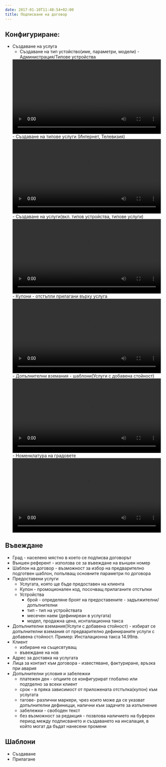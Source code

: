 ```yaml
---
date: 2017-01-10T11:48:54+02:00
title: Подписване на договор
---
```

##  Конфигуриране:
  - Създаване на услуга
     - Създаване на тип устойство(име, параметри, модели) - Администрация/Типове устройства
     <video width="100%" controls>
       <source src="/video/device_types_nomenclature.ogv" type="video/mp4">
       Your browser does not support HTML5 video.
     </video>
     - Създаване на типове услуги (Интернет, Телевизия)
     <video width="100%" controls>
       <source src="/video/service_type_nomenclature.ogv" type="video/mp4">
       Your browser does not support HTML5 video.
     </video>
     - Създаване на услуги(вкл. типов устройства, типове услуги)
     <video width="100%" controls>
       <source src="/video/services_catalog.ogv" type="video/mp4">
       Your browser does not support HTML5 video.
     </video>     
     - Купони - отстъпли прилагани върху услуга
     <video width="100%" controls>
       <source src="/video/coupons_nomenclature.ogv" type="video/mp4">
       Your browser does not support HTML5 video.
     </video>   
     - Дoпълнителни вземания - шаблони(Услуги с добавена стойност)
     <video width="100%" controls>
       <source src="/video/vas-templates_nomenclature.ogv" type="video/mp4">
       Your browser does not support HTML5 video.
     </video>        
     - Номенклатура на градовете
     <video width="100%" controls>
       <source src="/video/cities_&_street_nomenclatures.ogv" type="video/mp4">
       Your browser does not support HTML5 video.
     </video>             

##  Въвеждане
  - Град - населено мястно в което се подписва договорът
  - Външен референт - използва се за въвеждане на външен номер
  - Шаблон на договор - възможност за избор на предварително подготвен шаблон, попълващ основните параметри по договора
  - Предоставени услуги 
    - Услугата, която ще бъде предоставен на клиента
    - Купон - промоционален код, посочващ прилаганите отстъпки
    - Устройства
      - брой - определяне броят на предоставените - задължителни/допълнителни
      - тип - тип на устройствата
      - месечен наем (дефиниреан в услугата)
      - модел, продажна цена, иснталационна такса
  - Дoпълнителни вземания(Услуги с добавена стойност) - избират се допълнителни вземания от предварително дефинираните услуги с добавена стойност. Пример: Инсталационна такса 14.99лв.
  - Клиент
     - избиране на същесвтуващ
     - въвеждане на нов
  - Адрес за доставка на услугата
  - Лица за контакт към договора - известяване, фактуриране, връзка при авария
  - Допълнителни условия и забележки
     - платежен ден - опциите се конфигурират глобално или подтделно за всеки клиент
     - срок - в пряка зависимост от приложената отстъпка(купон) към услугата
     - тагове- различни маркери, чрез които може да се указват допълнителни дефиницци, налични към задачите за изпълнение
     - забележки - свободен текст 
     - без възможност за редакция - позвлова наличието на буферен период между подписването и създаването на инсалация, в който могат да бъдат нанесени промени

##  Шаблони
  - Създаване
  - Прилагане